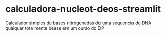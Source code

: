 # calculadora-nucleot-deos-streamlit
Calculador simples de bases nitrogenadas de uma sequencia de DNA qualquer totalmente bease em um curso do DP
